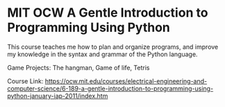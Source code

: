 # MIT OCW A Gentle Introduction to Programming Using Python

This course teaches me how to plan and organize programs, and improve my knowledge in the syntax and grammar of the Python language. 

Game Projects: The hangman, Game of life, Tetris

Course Link:
https://ocw.mit.edu/courses/electrical-engineering-and-computer-science/6-189-a-gentle-introduction-to-programming-using-python-january-iap-2011/index.htm
